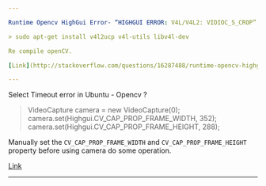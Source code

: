 ```yaml
---

Runtime Opencv HighGui Error- “HIGHGUI ERROR: V4L/V4L2: VIDIOC_S_CROP” ?

> sudo apt-get install v4l2ucp v4l-utils libv4l-dev

Re compile openCV.

[Link](http://stackoverflow.com/questions/16287488/runtime-opencv-highgui-error-highgui-error-v4l-v4l2-vidioc-s-crop-opencv-c)

---
```


Select Timeout error in Ubuntu - Opencv ?

> VideoCapture camera = new VideoCapture(0);
> camera.set(Highgui.CV_CAP_PROP_FRAME_WIDTH, 352);
> camera.set(Highgui.CV_CAP_PROP_FRAME_HEIGHT, 288);

Manually set the `CV_CAP_PROP_FRAME_WIDTH` and `CV_CAP_PROP_FRAME_HEIGHT` property before using camera do some operation.

[Link](http://stackoverflow.com/questions/12715209/select-timeout-error-in-ubuntu-opencv)

---

